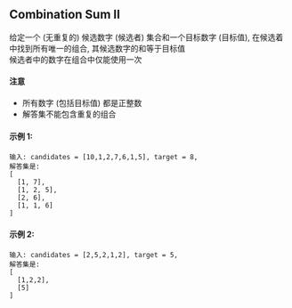 ## Combination Sum II
给定一个 (无重复的) 候选数字 (候选者) 集合和一个目标数字 (目标值), 在候选着中找到所有唯一的组合, 其候选数字的和等于目标值  
候选者中的数字在组合中仅能使用一次

#### 注意
- 所有数字 (包括目标值) 都是正整数
- 解答集不能包含重复的组合

#### 示例 1:
```
输入: candidates = [10,1,2,7,6,1,5], target = 8,
解答集是:
[
  [1, 7],
  [1, 2, 5],
  [2, 6],
  [1, 1, 6]
]
```

#### 示例 2:
```
输入: candidates = [2,5,2,1,2], target = 5,
解答集是:
[
  [1,2,2],
  [5]
]
```
